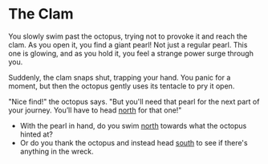 
# The Clam

You slowly swim past the octopus, trying not to provoke it and reach the clam. As you open it, you find a giant pearl! Not just a regular pearl. This one is glowing, and as you hold it, you feel a strange power surge through you.

Suddenly, the clam snaps shut, trapping your hand. You panic for a moment, but then the octopus gently uses its tentacle to pry it open.

"Nice find!" the octopus says. "But you'll need that pearl for the next part of your journey. You’ll have to head [north](treasure.md) for that one!"

- With the pearl in hand, do you swim [north](treasure.md) towards what the octopus hinted at?
- Or do you thank the octopus and instead head [south](shipwreck.md) to see if there's anything in the wreck.
